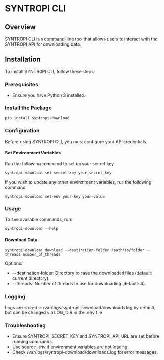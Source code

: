 # SYNTROPI CLI

## Overview
SYNTROPI CLI is a command-line tool that allows users to interact with the SYNTROPI API for downloading data.

## Installation
To install SYNTROPI CLI, follow these steps:

### Prerequisites
- Ensure you have Python 3 installed.

### Install the Package
```
pip install syntropi-download
```

### Configuration
Before using SYNTROPI CLI, you must configure your API credentials.

#### Set Environment Variables
Run the following command to set up your secret key
```
syntropi-download set-secret-key your_secret_key
```

If you wish to update any other environment variables, run the following command
```
syntropi-download set-env your-key your-value
```

### Usage
To see available commands, run:
```
syntropi-download --help
```

#### Download Data
```
syntropi-download download --destination-folder /path/to/folder --threads number_of_threads
```

Options:
* --destination-folder: Directory to save the downloaded files (default: current directory).
* --threads: Number of threads to use for downloading (default: 4).

### Logging
Logs are stored in /var/logs/syntropi-download/downloads.log by default, but can be changed via LOG_DIR in the .env file

### Troubleshooting
* Ensure SYNTROPI_SECRET_KEY and SYNTROPI_API_URL are set before running commands.
* Use source .env if environment variables are not loading.
* Check /var/logs/syntropi-download/downloads.log for error messages.
